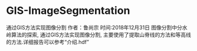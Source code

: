 # GIS-ImageSegmentation
通过GIS方法实现图像分割 
作者：鲁尚宗 时间:2018年12月31日 
图像分割中分水岭算法的探索,
通过GIS方法实现图像分割,
主要使用了提取山脊线的方法和等高线的方法.详细报告可以参考“介绍.hdf”
